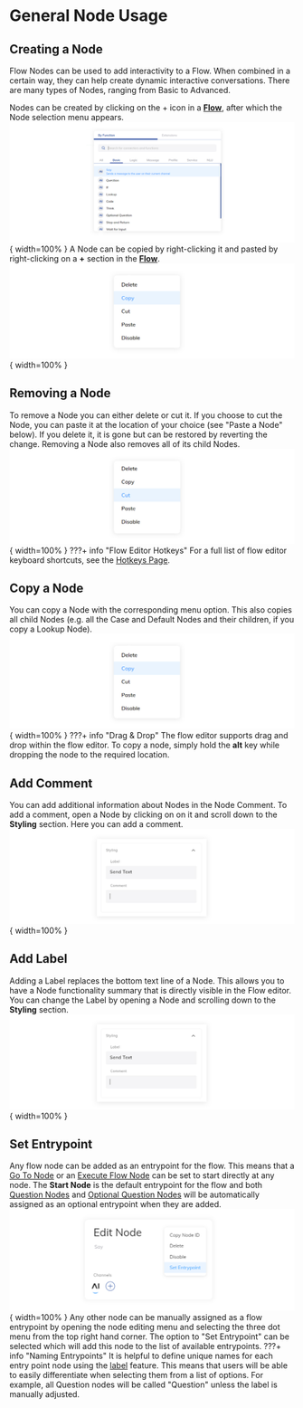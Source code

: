 # General Node Usage
## Creating a Node
<div class="divider"></div>
Flow Nodes can be used to add interactivity to a Flow. When combined in a certain way, they can help create dynamic interactive conversations. There are many types of Nodes, ranging from Basic to Advanced. 

Nodes can be created by clicking on the + icon in a [**Flow**]({{config.site_url}}ai/resources/build/flows/), after which the Node selection menu appears.
![nodes-add](./images/e9c3cb0-nodes-add.jpg){ width=100% }
A Node can be copied by right-clicking it and pasted by right-clicking on a **+** section in the [**Flow**]({{config.site_url}}ai/resources/build/flows/). 
![node-copy-paste](./images/c032451-node-copy-paste.jpg){ width=100% }
## Removing a Node
<div class="divider"></div>

To remove a Node you can either delete or cut it. If you choose to cut the Node, you can paste it at the location of your choice (see "Paste a Node" below). If you delete it, it is gone but can be restored by reverting the change. Removing a Node also removes all of its child Nodes.
![node-cut](./images/9fdb2b4-node-cut.jpg){ width=100% }
???+ info "Flow Editor Hotkeys"
    For a full list of flow editor keyboard shortcuts, see the [Hotkeys Page]({{config.site_url}}ai/tools/hotkeys/).
## Copy a Node
<div class="divider"></div>

You can copy a Node with the corresponding menu option. This also copies all child Nodes (e.g. all the Case and Default Nodes and their children, if you copy a Lookup Node).
![node-copy-paste](./images/c032451-node-copy-paste.jpg){ width=100% }
???+ info "Drag & Drop"
    The flow editor supports drag and drop within the flow editor. To copy a node, simply hold the **alt** key while dropping the node to the required location.
## Add Comment
<div class="divider"></div>

You can add additional information about Nodes in the Node Comment. To add a comment, open a Node by clicking on on it and scroll down to the **Styling** section. Here you can add a comment.
![styling](./images/e710f5e-styling.jpg){ width=100% }
## Add Label
<div class="divider"></div>

Adding a Label replaces the bottom text line of a Node. This allows you to have a Node functionality summary that is directly visible in the Flow editor. You can change the Label by opening a Node and scrolling down to the **Styling** section.
![styling](./images/e710f5e-styling.jpg){ width=100% }
## Set Entrypoint
<div class="divider"></div>

Any flow node can be added as an entrypoint for the flow. This means that a [Go To Node]({{config.site_url}}ai/flow-nodes/logic/go-to/) or an [Execute Flow Node]({{config.site_url}}ai/flow-nodes/logic/execute-flow/) can be set to start directly at any node. The **Start Node** is the default entrypoint for the flow and both [Question Nodes]({{config.site_url}}ai/flow-nodes/message/question/) and [Optional Question Nodes]({{config.site_url}}ai/flow-nodes/message/optional-question/) will be automatically assigned as an optional entrypoint when they are added. 
![Set-Entrypoint](./images/9d7d9bc-SetEntrypoint1.jpg){ width=100% }
Any other node can be manually assigned as a flow entrypoint by opening the node editing menu and selecting the three dot menu from the top right hand corner. The option to "Set Entrypoint" can be selected which will add this node to the list of available entrypoints.
???+ info "Naming Entrypoints"
    It is helpful to define unique names for each entry point node using the [label]({{config.site_url}}ai/flow-nodes/node-usage/#add-label) feature. This means that users will be able to easily differentiate when selecting them from a list of options. For example, all Question nodes will be called "Question" unless the label is manually adjusted.